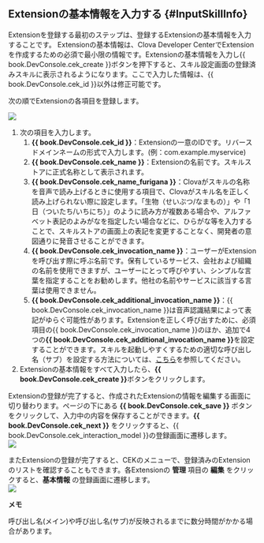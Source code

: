 ## Extensionの基本情報を入力する {#InputSkillInfo}

Extensionを登録する最初のステップは、登録するExtensionの基本情報を入力することです。
Extensionの基本情報は、Clova Developer CenterでExtensionを作成するための必須で最小限の情報です。Extensionの基本情報を入力し{{ book.DevConsole.cek_create }}ボタンを押下すると、スキル設定画面の登録済みスキルに表示されるようになります。ここで入力した情報は、{{ book.DevConsole.cek_id }}以外は修正可能です。

次の順でExtensionの各項目を登録します。

![](/DevConsole/Resources/Images/DevConsole-Create_New_Extension.png)
<ol>
  <li>次の項目を入力します。
    <ol>
      <li><strong>{{ book.DevConsole.cek_id }}</strong>：Extensionの一意のIDです。リバースドメインネームの形式で入力します。(例：com.example.myservice)</li>
      <li><strong>{{ book.DevConsole.cek_name }}</strong>：Extensionの名前です。スキルストアに正式名称として表示されます。</li>
      <li><strong>{{ book.DevConsole.cek_name_furigana }}</strong>：Clovaがスキルの名称を音声で読み上げるときに使用する項目で、Clovaがスキル名を正しく読み上げられない際に設定します。「生物（せいぶつ/なまもの）」や「1日（ついたち/いちにち）」のように読み方が複数ある場合や、アルファベット表記のよみがなを指定したい場合などに、ひらがな等を入力することで、スキルストアの画面上の表記を変更することなく、開発者の意図通りに発音させることができます。</li>
      <li><strong>{{ book.DevConsole.cek_invocation_name }}</strong>：ユーザーがExtensionを呼び出す際に呼ぶ名前です。保有しているサービス、会社および組織の名前を使用できますが、ユーザーにとって呼びやすい、シンプルな言葉を指定することをお勧めします。他社の名前やサービスに該当する言葉は使用できません。</li>
        <li><strong>{{ book.DevConsole.cek_additional_invocation_name }}</strong>：{{ book.DevConsole.cek_invocation_name }}は音声認識結果によって表記がゆらぐ可能性があります。Extensionを正しく呼び出すために、必須項目の{{ book.DevConsole.cek_invocation_name }}のほか、追加で4つの<strong>{{ book.DevConsole.cek_additional_invocation_name }}</strong>を設定することができます。スキルを起動しやすくするための適切な呼び出し名（サブ）を設定する方法については、<a href="/Design/Design_Guideline_For_Extension.md#DefineSubInvocationName">こちら</a>を参照してください。</li>
    </ol>
  <li>Extensionの基本情報をすべて入力したら、<strong>{{ book.DevConsole.cek_create }}</strong>ボタンをクリックします。</li>
</ol>

Extensionの登録が完了すると、作成されたExtensionの情報を編集する画面に切り替わります。ページの下にある **{{ book.DevConsole.cek_save }}** ボタンをクリックして、入力中の内容を保存することができます。**{{ book.DevConsole.cek_next }}** をクリックすると、{{ book.DevConsole.cek_interaction_model }}の登録画面に遷移します。  
![](/DevConsole/Resources/Images/DevConsole-Edit_Extension.png)

またExtensionの登録が完了すると、CEKのメニューで、登録済みのExtensionのリストを確認することもできます。各Extensionの **管理** 項目の **編集** をクリックすると、**基本情報** の登録画面に遷移します。   
![](/DevConsole/Resources/Images/DevConsole-Extension_List_After_Creation.png)

<div class="note">
  <p><strong>メモ</strong></p>
  <p>呼び出し名(メイン)や呼び出し名(サブ)が反映されるまでに数分時間がかかる場合があります。</p>
</div>
